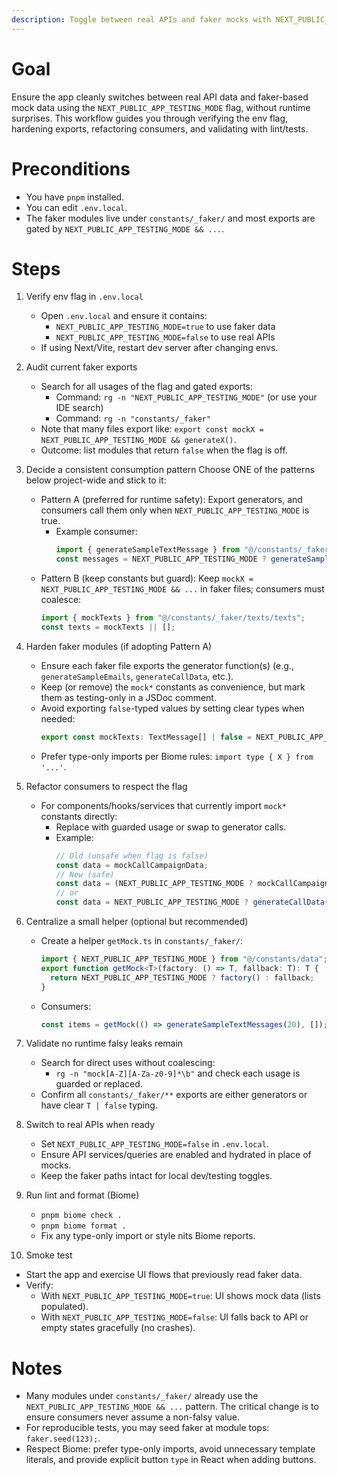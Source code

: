 ```yaml
---
description: Toggle between real APIs and faker mocks with NEXT_PUBLIC_APP_TESTING_MODE
---
```


# Goal
Ensure the app cleanly switches between real API data and faker-based mock data using the `NEXT_PUBLIC_APP_TESTING_MODE` flag, without runtime surprises. This workflow guides you through verifying the env flag, hardening exports, refactoring consumers, and validating with lint/tests.

# Preconditions
- You have `pnpm` installed.
- You can edit `.env.local`.
- The faker modules live under `constants/_faker/` and most exports are gated by `NEXT_PUBLIC_APP_TESTING_MODE && ...`.

# Steps

1. Verify env flag in `.env.local`
   - Open `.env.local` and ensure it contains:
     - `NEXT_PUBLIC_APP_TESTING_MODE=true` to use faker data
     - `NEXT_PUBLIC_APP_TESTING_MODE=false` to use real APIs
   - If using Next/Vite, restart dev server after changing envs.

2. Audit current faker exports
   - Search for all usages of the flag and gated exports:
     - Command: `rg -n "NEXT_PUBLIC_APP_TESTING_MODE"` (or use your IDE search)
     - Command: `rg -n "constants/_faker"`
   - Note that many files export like: `export const mockX = NEXT_PUBLIC_APP_TESTING_MODE && generateX()`.
   - Outcome: list modules that return `false` when the flag is off.

3. Decide a consistent consumption pattern
   Choose ONE of the patterns below project-wide and stick to it:
   - Pattern A (preferred for runtime safety): Export generators, and consumers call them only when `NEXT_PUBLIC_APP_TESTING_MODE` is true.
     - Example consumer:
       ```ts
       import { generateSampleTextMessage } from "@/constants/_faker/texts/texts";
       const messages = NEXT_PUBLIC_APP_TESTING_MODE ? generateSampleTextMessage() : [];
       ```
   - Pattern B (keep constants but guard): Keep `mockX = NEXT_PUBLIC_APP_TESTING_MODE && ...` in faker files; consumers must coalesce:
       ```ts
       import { mockTexts } from "@/constants/_faker/texts/texts";
       const texts = mockTexts || [];
       ```

4. Harden faker modules (if adopting Pattern A)
   - Ensure each faker file exports the generator function(s) (e.g., `generateSampleEmails`, `generateCallData`, etc.).
   - Keep (or remove) the `mock*` constants as convenience, but mark them as testing-only in a JSDoc comment.
   - Avoid exporting `false`-typed values by setting clear types when needed:
     ```ts
     export const mockTexts: TextMessage[] | false = NEXT_PUBLIC_APP_TESTING_MODE && generateSampleTextMessages();
     ```
   - Prefer type-only imports per Biome rules: `import type { X } from '...'`.

5. Refactor consumers to respect the flag
   - For components/hooks/services that currently import `mock*` constants directly:
     - Replace with guarded usage or swap to generator calls.
     - Example:
       ```ts
       // Old (unsafe when flag is false)
       const data = mockCallCampaignData;
       // New (safe)
       const data = (NEXT_PUBLIC_APP_TESTING_MODE ? mockCallCampaignData : []) || [];
       // or
       const data = NEXT_PUBLIC_APP_TESTING_MODE ? generateCallData() : [];
       ```

6. Centralize a small helper (optional but recommended)
   - Create a helper `getMock.ts` in `constants/_faker/`:
     ```ts
     import { NEXT_PUBLIC_APP_TESTING_MODE } from "@/constants/data";
     export function getMock<T>(factory: () => T, fallback: T): T {
       return NEXT_PUBLIC_APP_TESTING_MODE ? factory() : fallback;
     }
     ```
   - Consumers:
     ```ts
     const items = getMock(() => generateSampleTextMessages(20), []);
     ```

7. Validate no runtime falsy leaks remain
   - Search for direct uses without coalescing:
     - `rg -n "mock[A-Z][A-Za-z0-9]*\b"` and check each usage is guarded or replaced.
   - Confirm all `constants/_faker/**` exports are either generators or have clear `T | false` typing.

8. Switch to real APIs when ready
   - Set `NEXT_PUBLIC_APP_TESTING_MODE=false` in `.env.local`.
   - Ensure API services/queries are enabled and hydrated in place of mocks.
   - Keep the faker paths intact for local dev/testing toggles.

9. Run lint and format (Biome)
   - `pnpm biome check .`
   - `pnpm biome format .`
   - Fix any type-only import or style nits Biome reports.

10. Smoke test
   - Start the app and exercise UI flows that previously read faker data.
   - Verify:
     - With `NEXT_PUBLIC_APP_TESTING_MODE=true`: UI shows mock data (lists populated).
     - With `NEXT_PUBLIC_APP_TESTING_MODE=false`: UI falls back to API or empty states gracefully (no crashes).

# Notes
- Many modules under `constants/_faker/` already use the `NEXT_PUBLIC_APP_TESTING_MODE && ...` pattern. The critical change is to ensure consumers never assume a non-falsy value.
- For reproducible tests, you may seed faker at module tops: `faker.seed(123);`.
- Respect Biome: prefer type-only imports, avoid unnecessary template literals, and provide explicit button `type` in React when adding buttons.

